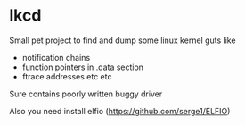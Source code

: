 # lkcd
Small pet project to find and dump some linux kernel guts like
* notification chains
* function pointers in .data section
* ftrace addresses
etc etc

Sure contains poorly written buggy driver

Also you need install elfio (https://github.com/serge1/ELFIO)

